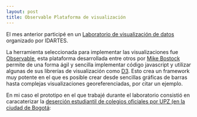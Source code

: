 ```yaml
---
layout: post
title: Observable Plataforma de visualización
---
```


El mes anterior participé en un [Laboratorio de visualización de datos](https://idartes.gov.co/es/noticias/laboratorio-virtual-visualizacion-datos-artefuncional) organizado por IDARTES.

La herramienta seleccionada para implementar las visualizaciones fue [Observable](https://observablehq.com/), esta plataforma desarrollada entre otros por [Mike Bostock](https://en.wikipedia.org/wiki/Mike_Bostock) permite de una forma ágil y sencilla implementar código javascript y utilizar algunas de sus librerías de visualización como [D3](https://en.wikipedia.org/wiki/D3.js). Esto crea un framework muy potente en el que es posible crear desde sencillas gráficas de barras hasta complejas visualizaciones georeferenciadas, por citar un ejemplo.

En mi caso el prototipo en el que trabajé durante el laboratorio consistió en caracaterizar la [deserción estudiantil de colegios oficiales por UPZ (en la ciudad de Bogotá](https://observablehq.com/@daniels13ca/desercion-estudiantil-en-colegios-oficiales-de-bogota):









